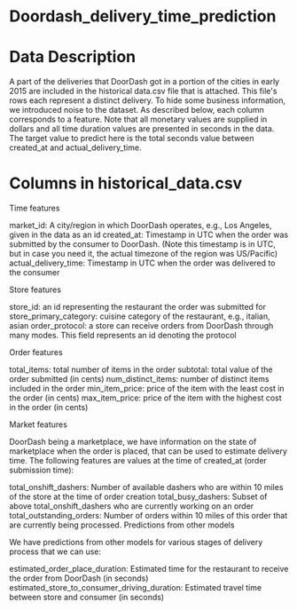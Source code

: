 # Doordash_delivery_time_prediction

# Data Description
A part of the deliveries that DoorDash got in a portion of the cities in early 2015 are included in the historical data.csv file that is attached. This file's rows each represent a distinct delivery. To hide some business information, we introduced noise to the dataset. As described below, each column corresponds to a feature. Note that all monetary values are supplied in dollars and all time duration values are presented in seconds in the data.
The target value to predict here is the total seconds value between created_at and actual_delivery_time.

# Columns in historical_data.csv

Time features

market_id: A city/region in which DoorDash operates, e.g., Los Angeles, given in the data as an id
created_at: Timestamp in UTC when the order was submitted by the consumer to DoorDash. (Note this timestamp is in UTC, but in case you need it, the actual timezone of the region was US/Pacific) actual_delivery_time: Timestamp in UTC when the order was delivered to the consumer

Store features

store_id: an id representing the restaurant the order was submitted for
store_primary_category: cuisine category of the restaurant, e.g., italian, asian
order_protocol: a store can receive orders from DoorDash through many modes. This field represents an id denoting the protocol

Order features

total_items: total number of items in the order
subtotal: total value of the order submitted (in cents)
num_distinct_items: number of distinct items included in the order
min_item_price: price of the item with the least cost in the order (in cents)
max_item_price: price of the item with the highest cost in the order (in cents)

Market features

DoorDash being a marketplace, we have information on the state of marketplace when the order is placed, that can be used to estimate delivery time. The following features are values at the time of created_at (order submission time):

total_onshift_dashers: Number of available dashers who are within 10 miles of the store at the time of order creation
total_busy_dashers: Subset of above total_onshift_dashers who are currently working on an order
total_outstanding_orders: Number of orders within 10 miles of this order that are currently being processed.
Predictions from other models

We have predictions from other models for various stages of delivery process that we can use:

estimated_order_place_duration: Estimated time for the restaurant to receive the order from DoorDash (in seconds)
estimated_store_to_consumer_driving_duration: Estimated travel time between store and consumer (in seconds)
